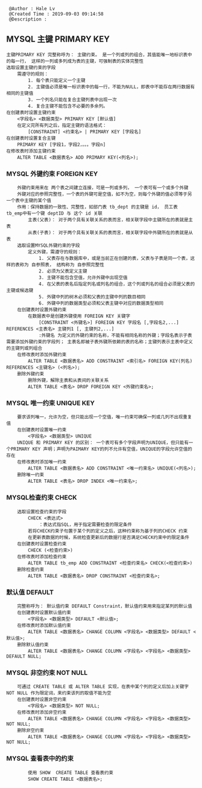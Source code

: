 ```
 @Author : Hale Lv
 @Created Time : 2019-09-03 09:14:58
 @Description : 
```

## MYSQL 主键 PRIMARY KEY
	主键PRIMARY KEY 完整称呼为： 主键约束。 是一个列或列的组合，其值能唯一地标识表中的每一行， 这样的一列或多列成为表的主键，可强制表的实体完整性
	选取设置主键约束的字段
		需遵守的规则：
			1. 每个表只能定义一个主键
			2. 主键值必须是唯一标识表中的每一行，不能为NULL，即表中不能存在两行数据有相同的主键值
			3. 一个列名只能在复合主键列表中出现一次
			4. 复合主键不能包含不必要的多余列。 
	在创建表时设置主键约束
		<字段名> <数据类型> PRIMARY KEY [默认值]
		在定义完所有列之后，指定主键的语法格式：
			[CONSTRAINT] <约束名> | PRIMARY KEY [字段名]
	在创建表时设置复合主键
		PRIMARY KEY [字段1，字段2，。。。字段n]
	在修改表时添加主键约束
		ALTER TABLE <数据表名> ADD PRIMARY KEY(<列名>);
	
### MYSQL 外键约束 FOREIGN KEY
		外键约束用来在 两个表之间建立连接，可是一列或多列， 一个表可有一个或多个外键
		外键对应的参照完整性，一个表的外键可是空值，如不为空，则每个外键的值必须等于另一个表中主键的某个值
		作用：保持数据的一致性、完整性，如部门表 tb_dept 的主键是 id， 员工表 tb_emp中有一个键 deptID 与 这个 id 关联
			主表(父表)： 对于两个具有关联关系的表而言，相关联字段中主键所在的表就是主表
			从表(子表)： 对于两个具有关联关系的表而言，相关联字段中外键所在的表就是从表
		选取设置MYSQL外键约束的字段
			定义外键，需遵守的规则：
				1. 父表存在与数据库中，或是当前正在创建的表，父表与子表是同一个表，这样的表称为 自参照表， 结构称为 自参照完整性
				2. 必须为父表定义主键
				3. 主键不能包含空值，允许外键中出现空值
				4. 在父表的表名后指定列名或列名的组合，这个列或列名的组合必须是父表的主键或候选键
				5. 外键中列的树木必须和父表的主键中列的数目相同
				6. 外键中列的数据类型必须和父表主键中对应的数据类型相同
		在创建表时设置外键约束
			在数据表中是创建外键使用 FOREIGN KEY 关键字
				[CONSTRAINT <外键名>] FOREIGN KEY 字段名 [,字段名2,...] REFERENCES <主表名> 主键列1 [, 主键列2,...]
				:外键名 为定义的外键约束的名称，不能有相同名称的外键；字段名表示子表需要添加外键约束的字段列； 主表名即被子表外键所依赖的表的名称；主键列表示主表中定义的主键列或列组合
		在修改表时添加外键约束
			ALTER TABLE <数据表名> ADD CONSTRAINT <索引名> FOREIGN KEY(列名) REFERENCES <主键名> (<列名>);
		删除外键约束
			删除外键，解除主表和从表间的关联关系
			ALTER TABLE <表名> DROP FOREIGN KEY <外键约束名>;

### MYSQL 唯一约束 UNIQUE KEY
		要求该列唯一，允许为空，但只能出现一个空值，唯一约束可确保一列或几列不出现重复值
		在创建表时设置唯一约束
			<字段名> <数据类型> UNIQUE
		UNIQUE 和 PRIMARY KEY 的区别： 一个表可有多个字段声明为UNIQUE，但只能有一个PRIMARY KEY 声明；声明为PAIMARY KEY的列不允许有空值，UNIQUE的字段允许空值的存在
		在修改表时添加唯一约束
			ALTER TABLE <数据表名> ADD CONSTRAINT <唯一约束名> UNIQUE(<列名>);
		删除唯一约束
			ALTER TABLE <表名> DROP INDEX <唯一约束名>;

### MYSQL检查约束 CHECK 
		选取设置检查约束的字段
			CHECK <表达式>
				：表达式指SQL，用于指定需要检查的限定条件
			若将CHECK约束子句置于某个列的定义之后，这种约束称为基于列的CHECK 约束
			在更新表数据的时候，系统检查更新后的数据行是否满足CHECK约束中的限定条件
		在创建表时设置检查约束
			CHECK (<检查约束>)
		在修改表时添加检查约束
			ALTER TABLE tb_emp ADD CONSTRAINT <检查约束名> CHECK(<检查约束>)
		删除检查约束	
			ALTER TABLE <数据表名> DROP CONSTRAINT <检查约束名>;

### 默认值 DEFAULT
		完整称呼为： 默认值约束 DEFAULT Constraint，默认值约束用来指定某列的默认值
		在创建表时设置默认值约束
			<字段名> <数据类型> DEFAULT <默认值>;
		在修改表时添加默认值约束
			ALTER TABLE <数据表名> CHANGE COLUMN <字段名> <数据类型> DEFAULT <默认值>;
		删除默认值约束
			ALTER TABLE <数据表名> CHANGE COLUMN <字段名> <字段名> <数据类型> DEFAULT NULL;

### MYSQL 非空约束 NOT NULL
		可通过 CREATE TABLE 或 ALTER TABLE 实现，在表中某个列的定义后加上关键字 NOT NULL 作为限定词，来约束该列的取值不能为空
		在创建表时设置非空约束
			<字段名> <数据类型> NOT NULL;
		在修改表时添加非空约束
			ALTER TABLE <数据表名> CHANGE COLUMN <字段名> <字段名> <数据类型> NOT NULL;
		删除非空约束
			ALTER TABLE <数据表名> CHANGE COLUMN <字段名> <字段名> <数据类型> NOT NULL;

### MYSQL 查看表中的约束
			使用 SHOW  CREATE TABLE 查看表约束
			SHOW CREATE TABLE <数据表名>;


